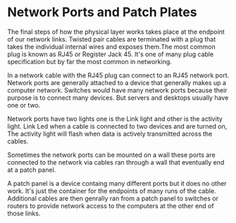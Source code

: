 # Network Ports and Patch Plates

The final steps of how the physical layer works takes place at the endpoint of our network links. Twisted pair cables are terminated with a plug that takes the individual internal wires and exposes them.The most common plug is known as RJ45 or Register Jack 45. It's one of many plug cable specification but by far the most common in networking. 

In a network cable with the RJ45 plug can connect to an RJ45 network port. Network ports are generally attached to a device that generally makes up a computer network. Switches would have many network ports because their purpose is to connect many devices. But servers and desktops usually have one or two. 

Network ports have two lights one is the Link light and other is the activity light. 
Link Led when a cable is connected to two devices and are turned on,
The activity light will flash when data is actively transmitted across the cables.

Sometimes the network ports can be mounted on a wall these ports are connected to the network via cables ran through a wall that eventually end at a patch panel. 

A patch panel is a device containg many different ports but it does no other work. It's just the container for the endpoints of many runs of the cable. Additional cables are then genrally ran from a patch panel to switches or routers to provide network access to the computers at the other end of those links.
